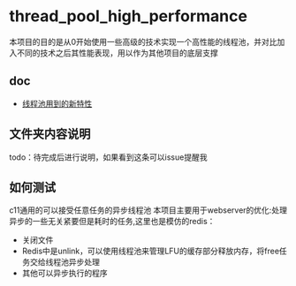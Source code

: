 # thread_pool_high_performance

本项目的目的是从0开始使用一些高级的技术实现一个高性能的线程池，并对比加入不同的技术之后其性能表现，用以作为其他项目的底层支撑

## doc
- [线程池用到的新特性](./docs/涉及的新特性总结.md)
## 文件夹内容说明

todo：待完成后进行说明，如果看到这条可以issue提醒我


## 如何测试


c11通用的可以接受任意任务的异步线程池
本项目主要用于webserver的优化:处理异步的一些无关紧要但是耗时的任务,这里也是模仿的redis：
- 关闭文件
- Redis中是unlink，可以使用线程池来管理LFU的缓存部分释放内存，将free任务交给线程池异步处理
- 其他可以异步执行的程序
